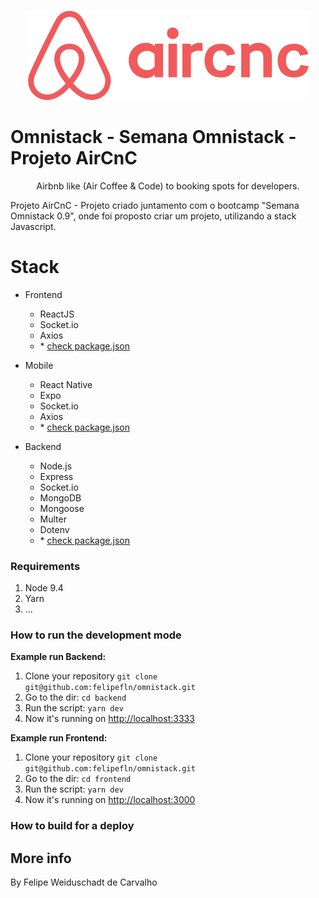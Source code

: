 <p align="center">
  <img src="mobile/src/assets/logo@3x.png" />
</p>


# Omnistack - Semana Omnistack - Projeto AirCnC

<p align="center">
Airbnb like (Air Coffee &amp; Code) to booking spots for developers.

Projeto AirCnC - Projeto criado juntamento com o bootcamp "Semana Omnistack 0.9", onde foi proposto criar um projeto, utilizando a stack Javascript.

# Stack

- Frontend
  - ReactJS
  - Socket.io
  - Axios
  - \* [check package.json](/frontend/package.json)

- Mobile
  - React Native
  - Expo
  - Socket.io
  - Axios
  - \* [check package.json](/mobile/package.json)  

- Backend
  - Node.js
  - Express
  - Socket.io
  - MongoDB
  - Mongoose
  - Multer
  - Dotenv
  - \* [check package.json](/backend/package.json)

### Requirements

1. Node 9.4
1. Yarn
1. ...

### How to run the development mode
<step-by-step>

**Example run Backend:**
1. Clone your repository `git clone git@github.com:felipefln/omnistack.git`
2. Go to the dir: `cd backend`
3. Run the script: `yarn dev`
4. Now it's running on [http://localhost:3333](http://localhost:3333)

**Example run Frontend:**
1. Clone your repository `git clone git@github.com:felipefln/omnistack.git`
2. Go to the dir: `cd frontend`
3. Run the script: `yarn dev`
4. Now it's running on [http://localhost:3000](http://localhost:3000)

### How to build for a deploy

<step-by-step>


## More info

By Felipe Weiduschadt de Carvalho
